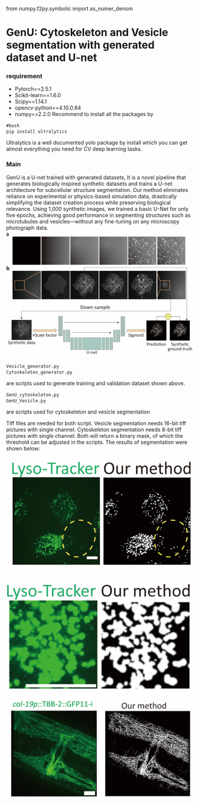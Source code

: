 from numpy.f2py.symbolic import as_numer_denom

# GenU: Cytoskeleton and Vesicle segmentation with generated dataset and U-net

### requirement
- Pytorch==2.5.1
- Scikit-learn==1.6.0
- Scipy==1.14.1
- opencv-python==4.10.0.84
- numpy==2.2.0
Recommend to install all the packages by 
```commandline
#bash
pip install ultralytics
```
Ultralytics is a well documented yolo package by install which you can get almost everything you need for CV deep learning tasks.

### Main
GenU is a U-net trained with generated datasets, It is a novel pipeline that generates biologically inspired synthetic 
datasets and trains a U-net architecture for subcellular structure segmentation. Our method eliminates reliance on 
experimental or physics-based simulation data, drastically simplifying the dataset creation process while preserving 
biological relevance. Using 1,000 synthetic images, we trained a basic U-Net for only five epochs, achieving good 
performance in segmenting structures such as microtubules and vesicles—without any fine-tuning on any microscopy 
photograph data. 
![img_3.png](img_3.png)

```requirements
Vesicle_generator.py
Cytoskeleton_generator.py
```
are scripts used to generate training and validation dataset shown above.

```requirements
GenU_cytoskeleton.py
GenU_Vesicle.py
```
are scripts used for cytoskeleton and vesicle segmentation

Tiff files are needed for both script.
Vesicle segmentation needs 16-bit tiff pictures with single channel.
Cytoskeleton segmentation needs 8-bit tiff pictures with single channel.
Both will return a binary mask, of which the threshold can be adjusted in the scripts.
The results of segmentation were shown below:


![img_4.png](img_4.png)
![img_2.png](img_2.png)
![img_1.png](img_1.png)
